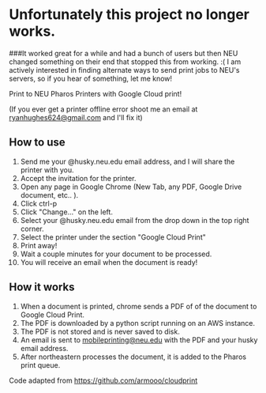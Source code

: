 # Unfortunately this project no longer works.
###It worked great for a while and had a bunch of users but then NEU changed something on their end that stopped this from working. :( I am actively interested in finding alternate ways to send print jobs to NEU's servers, so if you hear of something, let me know!

Print to NEU Pharos Printers with Google Cloud print!  

(If you ever get a printer offline error shoot me an email at ryanhughes624@gmail.com and I'll fix it)

## How to use
 1. Send me your @husky.neu.edu email address, and I will share the printer with you.
 2. Accept the invitation for the printer.
 3. Open any page in Google Chrome (New Tab, any PDF, Google Drive document, etc.. ).
 4. Click ctrl-p
 5. Click "Change..." on the left.
 5. Select your @husky.neu.edu email from the drop down in the top right corner.
 6. Select the printer under the section "Google Cloud Print"
 7. Print away!
 8. Wait a couple minutes for your document to be processed.
 9. You will receive an email when the document is ready!

## How it works
 1. When a document is printed, chrome sends a PDF of of the document to Google Cloud Print.
 2. The PDF is downloaded by a python script running on an AWS instance.
 3. The PDF is not stored and is never saved to disk. 
 4. An email is sent to mobileprinting@neu.edu with the PDF and your husky email address.
 5. After northeastern processes the document, it is added to the Pharos print queue. 

Code adapted from https://github.com/armooo/cloudprint
